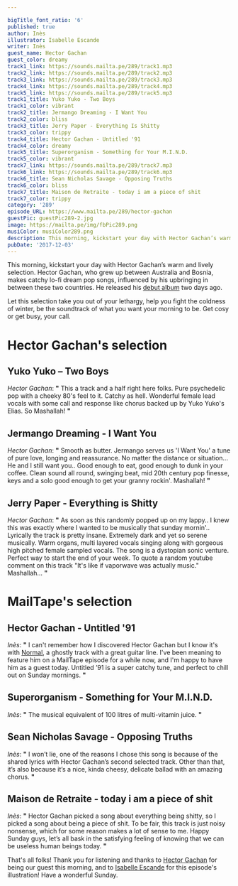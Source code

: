 ```yaml
---

bigTitle_font_ratio: '6'
published: true
author: Inès
illustrator: Isabelle Escande
writer: Inès
guest_name: Hector Gachan
guest_color: dreamy
track1_link: https://sounds.mailta.pe/289/track1.mp3
track2_link: https://sounds.mailta.pe/289/track2.mp3
track3_link: https://sounds.mailta.pe/289/track3.mp3
track4_link: https://sounds.mailta.pe/289/track4.mp3
track5_link: https://sounds.mailta.pe/289/track5.mp3
track1_title: Yuko Yuko - Two Boys
track1_color: vibrant
track2_title: Jermango Dreaming - I Want You
track2_color: bliss
track3_title: Jerry Paper - Everything Is Shitty
track3_color: trippy
track4_title: Hector Gachan - Untitled '91
track4_color: dreamy
track5_title: Superorganism - Something for Your M.I.N.D.
track5_color: vibrant
track7_link: https://sounds.mailta.pe/289/track7.mp3
track6_link: https://sounds.mailta.pe/289/track6.mp3
track6_title: Sean Nicholas Savage - Opposing Truths
track6_color: bliss
track7_title: Maison de Retraite - today i am a piece of shit
track7_color: trippy
category: '289'
episode_URL: https://www.mailta.pe/289/hector-gachan
guestPic: guestPic289-2.jpg
image: https://mailta.pe/img/fbPic289.png
musiColor: musiColor289.png
description: This morning, kickstart your day with Hector Gachan’s warm and lively selection. Let this selection take you out of your lethargy and be the soundtrack of what you want your morning to be. Get cosy or get busy, your call.
pubDate: '2017-12-03'
---
```

This morning, kickstart your day with Hector Gachan’s warm and lively selection. Hector Gachan, who grew up between Australia and Bosnia, makes catchy lo-fi dream pop songs, influenced by his upbringing in between these two countries. He released his [debut album](https://lnk.to/hectorgachan_untitled91) two days ago.
<p>Let this selection take you out of your lethargy, help you fight the coldness of winter, be the soundtrack of what you want your morning to be. Get cosy or get busy, your call. 



# Hector Gachan's selection

## Yuko Yuko – Two Boys
_Hector Gachan_: **"** This a track and a half right here folks. Pure psychedelic pop with a cheeky 80's feel to it. Catchy as hell. Wonderful female lead vocals with some call and response like chorus backed up by Yuko Yuko's Elias. So Mashallah! **"** 

## Jermango Dreaming - I Want You
_Hector Gachan_: **"** Smooth as butter. Jermango serves us 'I Want You' a tune of pure love, longing and reassurance. No matter the distance or situation... He and I still want you.. Good enough to eat, good enough to dunk in your coffee. Clean sound all round, swinging beat, mid 20th century pop finesse, keys and a solo good enough to get your granny rockin'. Mashallah! **"** 

## Jerry Paper - Everything is Shitty
_Hector Gachan_: **"** As soon as this randomly popped up on my lappy.. I knew this was exactly where I wanted to be musically that sunday mornin'.. Lyrically the track is pretty insane. Extremely dark and yet so serene musically. Warm organs, multi layered vocals singing along with gorgeous high pitched female sampled vocals. The song is a dystopian sonic venture. Perfect way to start the end of your week. To quote a random youtube comment on this track "It's like if vaporwave was actually music." Mashallah... **"** 


# MailTape's selection

## Hector Gachan - Untitled '91
_Inès_: **"** I can't remember how I discovered Hector Gachan but I know it's with [Normal](https://soundcloud.com/hectorgachan/hector-gachan-normal), a ghostly track with a great guitar line. I've been meaning to feature him on a MailTape episode for a while now, and I'm happy to have him as a guest today. Untitled ’91 is a super catchy tune, and perfect to chill out on Sunday mornings. **"** 

## Superorganism - Something for Your M.I.N.D.
_Inès_: **"** The musical equivalent of 100 litres of multi-vitamin juice. **"** 

## Sean Nicholas Savage - Opposing Truths
_Inès_: **"** I won’t lie, one of the reasons I chose this song is because of the shared lyrics with Hector Gachan’s second selected track. Other than that, it’s also because it’s a nice, kinda cheesy, delicate ballad with an amazing chorus. **"** 

## Maison de Retraite - today i am a piece of shit 
_Inès_: **"** Hector Gachan picked a song about everything being shitty, so I picked a song about being a piece of shit. To be fair, this track is just noisy nonsense, which for some reason makes a lot of sense to me. Happy Sunday guys, let’s all bask in the satisfying feeling of knowing that we can be useless human beings today. **"** 

That's all folks! Thank you for listening and thanks to [Hector Gachan](https://www.facebook.com/hectorgachanmusic/) for being our guest this morning, and to [Isabelle Escande](http://cargocollective.com/isabelleescande) for this episode's illustration! Have a wonderful Sunday.
